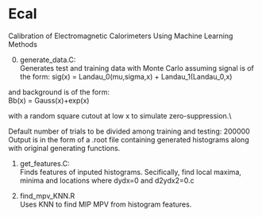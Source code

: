 # Ecal
Calibration of Electromagnetic Calorimeters Using Machine Learning Methods

0. generate_data.C:  
Generates test and training data with Monte Carlo assuming signal is of the form:
sig(x) = Landau_0(mu,sigma,x) + Landau_1(Landau_0,x)

and background is of the form:\
Bb(x) = Gauss(x)+exp(x)

with a random square cutout at low x to simulate zero-suppression.\

Default number of trials to be divided among training and testing: 200000\
Output is in the form of a .root file containing generated histograms along with original generating functions.

1. get_features.C:\
Finds features of inputed histograms. Secifically, find local maxima, minima and locations where dydx=0 and d2ydx2=0.c

2. find_mpv_KNN.R\
Uses KNN to find MIP MPV from histogram features.
